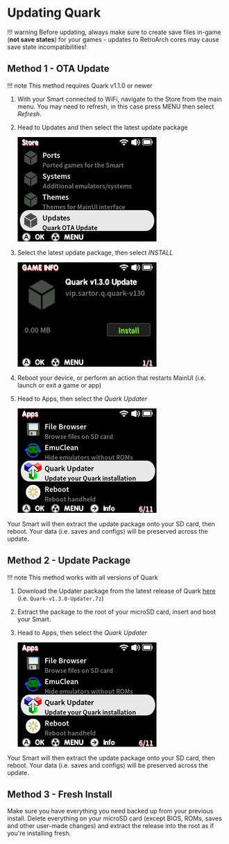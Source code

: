 # Updating Quark

!!! warning
    Before updating, always make sure to create save files in-game (**not save states**) for your games - updates to RetroArch cores may cause save state incompatibilities!

## Method 1 - OTA Update

!!! note
    This method requires Quark v1.1.0 or newer

1. With your Smart connected to WiFi, navigate to the Store from the main menu. You may need to refresh, in this case press MENU then select *Refresh*.
2. Head to Updates and then select the latest update package
   
    ![Quark Store Updates](../assets/img/store_update.png)

3. Select the latest update package, then select *INSTALL*

    ![Quark Updater Package](../assets/img/update_install.png)

4. Reboot your device, or perform an action that restarts MainUI (i.e. launch or exit a game or app)
5. Head to Apps, then select the *Quark Updater*

    ![Quark Updater App](../assets/img/quark_updater.png)

Your Smart will then extract the update package onto your SD card, then reboot. Your data (i.e. saves and configs) will be preserved across the update.

## Method 2 - Update Package

!!! note
    This method works with all versions of Quark

1. Download the Updater package from the latest release of Quark [here](https://github.com/cobaltgit/Quark/releases/latest) (i.e. `Quark-v1.3.0-Updater.7z`)
2. Extract the package to the root of your microSD card, insert and boot your Smart.
3. Head to Apps, then select the *Quark Updater*

    ![Quark Updater App](../assets/img/quark_updater.png)

Your Smart will then extract the update package onto your SD card, then reboot. Your data (i.e. saves and configs) will be preserved across the update.

## Method 3 - Fresh Install

Make sure you have everything you need backed up from your previous install. Delete everything on your microSD card (except BIOS, ROMs, saves and other user-made changes) and extract the release into the root as if you're installing fresh.